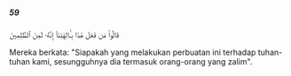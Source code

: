 ##### 59

<span class="ayah">قَالُوا۟ مَن فَعَلَ هَٰذَا بِـَٔالِهَتِنَآ إِنَّهُۥ لَمِنَ ٱلظَّٰلِمِينَ</span>

<span class="ayah_translation">Mereka berkata: "Siapakah yang melakukan perbuatan ini terhadap tuhan-tuhan kami, sesungguhnya dia termasuk orang-orang yang zalim".</span>
